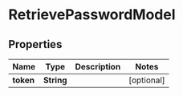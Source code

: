 
# RetrievePasswordModel

## Properties
Name | Type | Description | Notes
------------ | ------------- | ------------- | -------------
**token** | **String** |  |  [optional]



